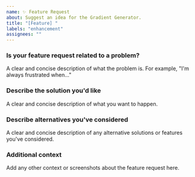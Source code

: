 ```yaml
---
name: ✨ Feature Request
about: Suggest an idea for the Gradient Generator.
title: "[Feature] "
labels: "enhancement"
assignees: ""
---
```


### Is your feature request related to a problem?

A clear and concise description of what the problem is. For example, "I'm always frustrated when..."

### Describe the solution you'd like

A clear and concise description of what you want to happen.

### Describe alternatives you've considered

A clear and concise description of any alternative solutions or features you've considered.

### Additional context

Add any other context or screenshots about the feature request here.
